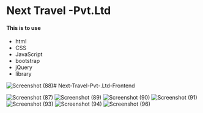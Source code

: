 # Next Travel -Pvt.Ltd

#### This is to use 
  - html
  - CSS
  - JavaScript
  - bootstrap
  - jQuery
  - library


![Screenshot (88)](https://github.com/Vishnuka084/Next-Travel-Pvt-.Ltd-FrontEnd/assets/122769900/fe3bb6cd-766c-41dd-a8a7-1c840aafad5d)# Next-Travel-Pvt-.Ltd-Frontend

![Screenshot (87)](https://github.com/Vishnuka084/Next-Travel-Pvt-.Ltd-FrontEnd/assets/122769900/d74c2927-b65c-4bdf-ad41-1fe17917aa61)
![Screenshot (89)](https://github.com/Vishnuka084/Next-Travel-Pvt-.Ltd-FrontEnd/assets/122769900/19129efd-bc71-436c-a24f-9c512a9e20bd)
![Screenshot (90)](https://github.com/Vishnuka084/Next-Travel-Pvt-.Ltd-FrontEnd/assets/122769900/68d375df-fa61-4403-8bab-89628b4fa23d)
![Screenshot (91)](https://github.com/Vishnuka084/Next-Travel-Pvt-.Ltd-FrontEnd/assets/122769900/4904a54d-bd81-4a48-baa4-f9f6fd7a5beb)
![Screenshot (93)](https://github.com/Vishnuka084/Next-Travel-Pvt-.Ltd-FrontEnd/assets/122769900/12b92888-5ea5-44e1-b721-440e6a98e4bd)
![Screenshot (94)](https://github.com/Vishnuka084/Next-Travel-Pvt-.Ltd-FrontEnd/assets/122769900/ce93e468-0fe9-44eb-a06c-c70927668898)
![Screenshot (96)](https://github.com/Vishnuka084/Next-Travel-Pvt-.Ltd-FrontEnd/assets/122769900/a26e9bef-79ea-4eb6-a9d4-bcca344b3344)



